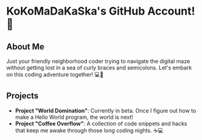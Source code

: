 # KoKoMaDaKaSka's GitHub Account! 🎉
## About Me
Just your friendly neighborhood coder trying to navigate the digital maze without getting lost in a sea of curly braces and semicolons. Let's embark on this coding adventure together! 💻🚀

## Projects

- **Project "World Domination"**: Currently in beta. Once I figure out how to make a Hello World program, the world is next!
- **Project "Coffee Overflow"**: A collection of code snippets and hacks that keep me awake through those long coding nights. ☕️💻
